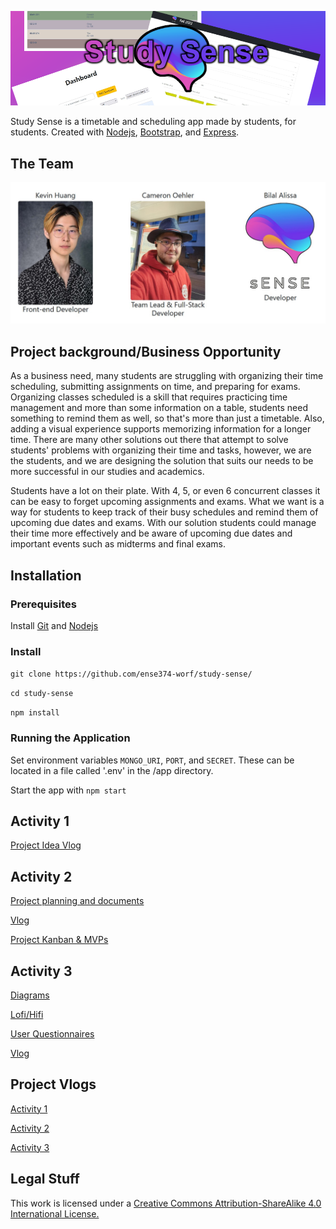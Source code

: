 ![banner](/images/banner.png)

Study Sense is a timetable and scheduling app made by students, for students. Created with [Nodejs](https://nodejs.org), [Bootstrap](https://getbootstrap.com/), and [Express](https://expressjs.com/).

## The Team
![the team](/images/team.jpg)

## Project background/Business Opportunity
As a business need, many students are struggling with organizing their time scheduling, submitting assignments on time, and preparing for exams. Organizing classes scheduled is a skill that requires practicing time management and more than some information on a table, students need something to remind them as well, so that's more than just a timetable. Also, adding a visual experience supports memorizing information for a longer time. There are many other solutions out there that attempt to solve students' problems with organizing their time and tasks, however, we are the students, and we are designing the solution that suits our needs to be more successful in our studies and academics.

Students have a lot on their plate. With 4, 5, or even 6 concurrent classes it can be easy to forget upcoming assignments and exams. What we want is a way for students to keep track of their busy schedules and remind them of upcoming due dates and exams. With our solution students could manage their time more effectively and be aware of upcoming due dates and important events such as midterms and final exams.

## Installation

### Prerequisites
Install [Git](https://git-scm.com/) and [Nodejs](https://nodejs.org)

### Install
`git clone https://github.com/ense374-worf/study-sense/`

`cd study-sense`

`npm install`

### Running the Application
Set environment variables `MONGO_URI`, `PORT`, and `SECRET`. These can be located in a file called '.env' in the /app directory.

Start the app with 
`npm start`

## Activity 1 
[Project Idea Vlog](https://youtu.be/6wL67tMxihg)

## Activity 2 
[Project planning and documents](/documentation/project_docs)

[Vlog](https://youtu.be/MiZjyk-VgVE)

[Project Kanban & MVPs](https://github.com/orgs/ense374-worf/projects/2)

## Activity 3
[Diagrams](/documentation/diagrams)

[Lofi/Hifi](/documentation/prototypes)

[User Questionnaires](/documentation/questionnaire.pdf)

[Vlog](https://youtu.be/KpzzaaRRZJQ)

## Project Vlogs
[Activity 1](https://youtu.be/6wL67tMxihg)

[Activity 2](https://youtu.be/MiZjyk-VgVE)

[Activity 3](https://youtu.be/KpzzaaRRZJQ)

## Legal Stuff
This work is licensed under a [Creative Commons Attribution-ShareAlike 4.0 International License.](https://creativecommons.org/licenses/by-sa/4.0/)
